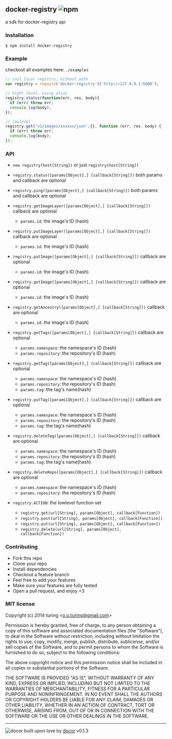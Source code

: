## docker-registry ![npm](https://badge.fury.io/js/docker-registry.png)

a sdk for docker-registry api

### Installation
````
$ npm install docker-registry
````

### Example

checkout all examples here: `./examples`

````javascript
// init local registry, without auth
var registry = require('docker-registry')('http://127.0.0.1:5000');

// hight level, using alias
registry.status(function(err, res, body){
  if (err) throw err;
  console.log(body);
});

// lowlevel
registry.get('v1/images/xxxxxx/json',{}, function (err, res, body) {
  if (err) throw err;
  console.log(body);
});
````

### API

- `new registry(host[String])` or just `registry(host[String])`

- `registry.status([params[Object],] [callback[String]])` both params and callback are optional

- `registry.ping([params[Object],] [callback[String]])` both params and callback are optional

- `registry.getImageLayer([params[Object],] [callback[String]])` callback are optional
  - `params.id`: the image's ID (hash)

- `registry.putImageLayer([params[Object],] [callback[String]])` callback are optional
  - `params.id`: the image's ID (hash)

- `registry.putImage([params[Object],] [callback[String]])` callback are optional
  - `params.id`: the image's ID (hash)

- `registry.getImage([params[Object],] [callback[String]])` callback are optional
  - `params.id`: the image's ID (hash)

- `registry.getAncestry([params[Object],] [callback[String]])` callback are optional
  - `params.id`: the image's ID (hash)

- `registry.getTags([params[Object],] [callback[String]])` callback are optional
  - `params.namespace`: the namespace's ID (hash)
  - `params.repository`: the repository's ID (hash)

- `registry.getTag([params[Object],] [callback[String]])` callback are optional
  - `params.namespace`: the namespace's ID (hash)
  - `params.repository`: the repository's ID (hash)
  - `params.tag`: the tag's name(hash)

- `registry.putTag([params[Object],] [callback[String]])` callback are optional
  - `params.namespace`: the namespace's ID (hash)
  - `params.repository`: the repository's ID (hash)
  - `params.tag`: the tag's name(hash)

- `registry.deleteTag([params[Object],] [callback[String]])` callback are optional
  - `params.namespace`: the namespace's ID (hash)
  - `params.repository`: the repository's ID (hash)
  - `params.tag`: the tag's name(hash)

- `registry.deleteRepo([params[Object],] [callback[String]])` callback are optional
  - `params.namespace`: the namespace's ID (hash)
  - `params.repository`: the repository's ID (hash)

- `registry.ACTION`: the lowlevel function set
  - `registry.get(url[String], params[Object], callback[Function])`
  - `registry.post(url[String], params[Object], callback[Function])`
  - `registry.put(url[String], params[Object], callback[Function])`
  - `registry.delete(url[String], params[Object], callback[Function])`

### Contributing
- Fork this repo
- Clone your repo
- Install dependencies
- Checkout a feature branch
- Feel free to add your features
- Make sure your features are fully tested
- Open a pull request, and enjoy <3

### MIT license
Copyright (c) 2014 turing &lt;o.u.turing@gmail.com&gt;

Permission is hereby granted, free of charge, to any person obtaining a copy
of this software and associated documentation files (the &quot;Software&quot;), to deal
in the Software without restriction, including without limitation the rights
to use, copy, modify, merge, publish, distribute, sublicense, and/or sell
copies of the Software, and to permit persons to whom the Software is
furnished to do so, subject to the following conditions:

The above copyright notice and this permission notice shall be included in
all copies or substantial portions of the Software.

THE SOFTWARE IS PROVIDED &quot;AS IS&quot;, WITHOUT WARRANTY OF ANY KIND, EXPRESS OR
IMPLIED, INCLUDING BUT NOT LIMITED TO THE WARRANTIES OF MERCHANTABILITY,
FITNESS FOR A PARTICULAR PURPOSE AND NONINFRINGEMENT. IN NO EVENT SHALL THE
AUTHORS OR COPYRIGHT HOLDERS BE LIABLE FOR ANY CLAIM, DAMAGES OR OTHER
LIABILITY, WHETHER IN AN ACTION OF CONTRACT, TORT OR OTHERWISE, ARISING FROM,
OUT OF OR IN CONNECTION WITH THE SOFTWARE OR THE USE OR OTHER DEALINGS IN
THE SOFTWARE.

---
![docor](https://cdn1.iconfinder.com/data/icons/windows8_icons_iconpharm/26/doctor.png)
built upon love by [docor](https://github.com/turingou/docor.git) v0.1.3